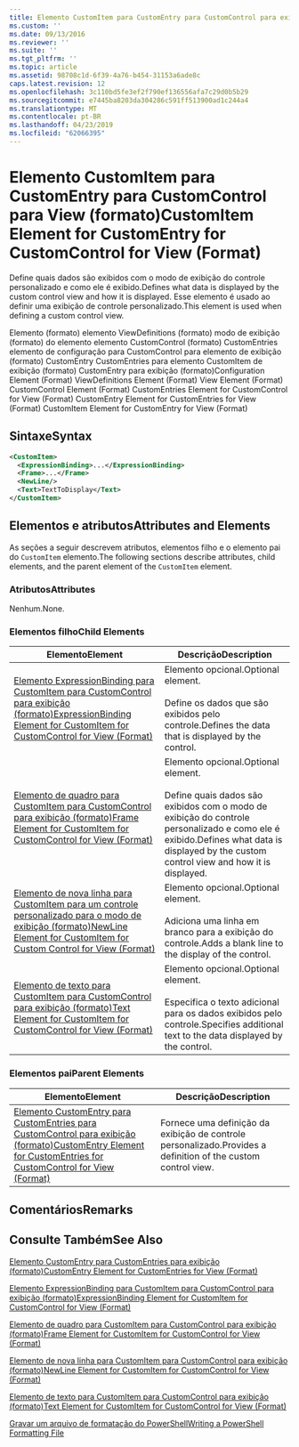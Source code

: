 ```yaml
---
title: Elemento CustomItem para CustomEntry para CustomControl para exibição (formato) | Microsoft Docs
ms.custom: ''
ms.date: 09/13/2016
ms.reviewer: ''
ms.suite: ''
ms.tgt_pltfrm: ''
ms.topic: article
ms.assetid: 98708c1d-6f39-4a76-b454-31153a6ade8c
caps.latest.revision: 12
ms.openlocfilehash: 3c110bd5fe3ef2f790ef136556afa7c29d0b5b29
ms.sourcegitcommit: e7445ba8203da304286c591ff513900ad1c244a4
ms.translationtype: MT
ms.contentlocale: pt-BR
ms.lasthandoff: 04/23/2019
ms.locfileid: "62066395"
---
```

# <a name="customitem-element-for-customentry-for-customcontrol-for-view-format"></a><span data-ttu-id="5acf1-102">Elemento CustomItem para CustomEntry para CustomControl para View (formato)</span><span class="sxs-lookup"><span data-stu-id="5acf1-102">CustomItem Element for CustomEntry for CustomControl for View (Format)</span></span>

<span data-ttu-id="5acf1-103">Define quais dados são exibidos com o modo de exibição do controle personalizado e como ele é exibido.</span><span class="sxs-lookup"><span data-stu-id="5acf1-103">Defines what data is displayed by the custom control view and how it is displayed.</span></span> <span data-ttu-id="5acf1-104">Esse elemento é usado ao definir uma exibição de controle personalizado.</span><span class="sxs-lookup"><span data-stu-id="5acf1-104">This element is used when defining a custom control view.</span></span>

<span data-ttu-id="5acf1-105">Elemento (formato) elemento ViewDefinitions (formato) modo de exibição (formato) do elemento elemento CustomControl (formato) CustomEntries elemento de configuração para CustomControl para elemento de exibição (formato) CustomEntry CustomEntries para elemento CustomItem de exibição (formato) CustomEntry para exibição (formato)</span><span class="sxs-lookup"><span data-stu-id="5acf1-105">Configuration Element (Format) ViewDefinitions Element (Format) View Element (Format) CustomControl Element (Format) CustomEntries Element for CustomControl for View (Format) CustomEntry Element for CustomEntries for View (Format) CustomItem Element for CustomEntry for View (Format)</span></span>

## <a name="syntax"></a><span data-ttu-id="5acf1-106">Sintaxe</span><span class="sxs-lookup"><span data-stu-id="5acf1-106">Syntax</span></span>

```xml
<CustomItem>
  <ExpressionBinding>...</ExpressionBinding>
  <Frame>...</Frame>
  <NewLine/>
  <Text>TextToDisplay</Text>
</CustomItem>
```

## <a name="attributes-and-elements"></a><span data-ttu-id="5acf1-107">Elementos e atributos</span><span class="sxs-lookup"><span data-stu-id="5acf1-107">Attributes and Elements</span></span>

<span data-ttu-id="5acf1-108">As seções a seguir descrevem atributos, elementos filho e o elemento pai do `CustomItem` elemento.</span><span class="sxs-lookup"><span data-stu-id="5acf1-108">The following sections describe attributes, child elements, and the parent element of the `CustomItem` element.</span></span>

### <a name="attributes"></a><span data-ttu-id="5acf1-109">Atributos</span><span class="sxs-lookup"><span data-stu-id="5acf1-109">Attributes</span></span>

<span data-ttu-id="5acf1-110">Nenhum.</span><span class="sxs-lookup"><span data-stu-id="5acf1-110">None.</span></span>

### <a name="child-elements"></a><span data-ttu-id="5acf1-111">Elementos filho</span><span class="sxs-lookup"><span data-stu-id="5acf1-111">Child Elements</span></span>

|<span data-ttu-id="5acf1-112">Elemento</span><span class="sxs-lookup"><span data-stu-id="5acf1-112">Element</span></span>|<span data-ttu-id="5acf1-113">Descrição</span><span class="sxs-lookup"><span data-stu-id="5acf1-113">Description</span></span>|
|-------------|-----------------|
|[<span data-ttu-id="5acf1-114">Elemento ExpressionBinding para CustomItem para CustomControl para exibição (formato)</span><span class="sxs-lookup"><span data-stu-id="5acf1-114">ExpressionBinding Element for CustomItem for CustomControl for View (Format)</span></span>](./expressionbinding-element-for-customitem-for-customcontrol-for-view-format.md)|<span data-ttu-id="5acf1-115">Elemento opcional.</span><span class="sxs-lookup"><span data-stu-id="5acf1-115">Optional element.</span></span><br /><br /> <span data-ttu-id="5acf1-116">Define os dados que são exibidos pelo controle.</span><span class="sxs-lookup"><span data-stu-id="5acf1-116">Defines the data that is displayed by the control.</span></span>|
|[<span data-ttu-id="5acf1-117">Elemento de quadro para CustomItem para CustomControl para exibição (formato)</span><span class="sxs-lookup"><span data-stu-id="5acf1-117">Frame Element for CustomItem for CustomControl for View (Format)</span></span>](./frame-element-for-customitem-for-customcontrol-for-view-format.md)|<span data-ttu-id="5acf1-118">Elemento opcional.</span><span class="sxs-lookup"><span data-stu-id="5acf1-118">Optional element.</span></span><br /><br /> <span data-ttu-id="5acf1-119">Define quais dados são exibidos com o modo de exibição do controle personalizado e como ele é exibido.</span><span class="sxs-lookup"><span data-stu-id="5acf1-119">Defines what data is displayed by the custom control view and how it is displayed.</span></span>|
|[<span data-ttu-id="5acf1-120">Elemento de nova linha para CustomItem para um controle personalizado para o modo de exibição (formato)</span><span class="sxs-lookup"><span data-stu-id="5acf1-120">NewLine Element for CustomItem for Custom Control for View (Format)</span></span>](./newline-element-for-customitem-for-customcontrol-for-view-format.md)|<span data-ttu-id="5acf1-121">Elemento opcional.</span><span class="sxs-lookup"><span data-stu-id="5acf1-121">Optional element.</span></span><br /><br /> <span data-ttu-id="5acf1-122">Adiciona uma linha em branco para a exibição do controle.</span><span class="sxs-lookup"><span data-stu-id="5acf1-122">Adds a blank line to the display of the control.</span></span>|
|[<span data-ttu-id="5acf1-123">Elemento de texto para CustomItem para CustomControl para exibição (formato)</span><span class="sxs-lookup"><span data-stu-id="5acf1-123">Text Element for CustomItem for CustomControl for View (Format)</span></span>](./text-element-for-customitem-for-customview-for-view-format.md)|<span data-ttu-id="5acf1-124">Elemento opcional.</span><span class="sxs-lookup"><span data-stu-id="5acf1-124">Optional element.</span></span><br /><br /> <span data-ttu-id="5acf1-125">Especifica o texto adicional para os dados exibidos pelo controle.</span><span class="sxs-lookup"><span data-stu-id="5acf1-125">Specifies additional text to the data displayed by the control.</span></span>|

### <a name="parent-elements"></a><span data-ttu-id="5acf1-126">Elementos pai</span><span class="sxs-lookup"><span data-stu-id="5acf1-126">Parent Elements</span></span>

|<span data-ttu-id="5acf1-127">Elemento</span><span class="sxs-lookup"><span data-stu-id="5acf1-127">Element</span></span>|<span data-ttu-id="5acf1-128">Descrição</span><span class="sxs-lookup"><span data-stu-id="5acf1-128">Description</span></span>|
|-------------|-----------------|
|[<span data-ttu-id="5acf1-129">Elemento CustomEntry para CustomEntries para CustomControl para exibição (formato)</span><span class="sxs-lookup"><span data-stu-id="5acf1-129">CustomEntry Element for CustomEntries for CustomControl for View (Format)</span></span>](./customentry-element-for-customentries-for-customcontrol-for-view-format.md)|<span data-ttu-id="5acf1-130">Fornece uma definição da exibição de controle personalizado.</span><span class="sxs-lookup"><span data-stu-id="5acf1-130">Provides a definition of the custom control view.</span></span>|

## <a name="remarks"></a><span data-ttu-id="5acf1-131">Comentários</span><span class="sxs-lookup"><span data-stu-id="5acf1-131">Remarks</span></span>

## <a name="see-also"></a><span data-ttu-id="5acf1-132">Consulte Também</span><span class="sxs-lookup"><span data-stu-id="5acf1-132">See Also</span></span>

[<span data-ttu-id="5acf1-133">Elemento CustomEntry para CustomEntries para exibição (formato)</span><span class="sxs-lookup"><span data-stu-id="5acf1-133">CustomEntry Element for CustomEntries for View (Format)</span></span>](./customentry-element-for-customentries-for-customcontrol-for-view-format.md)

[<span data-ttu-id="5acf1-134">Elemento ExpressionBinding para CustomItem para CustomControl para exibição (formato)</span><span class="sxs-lookup"><span data-stu-id="5acf1-134">ExpressionBinding Element for CustomItem for CustomControl for View (Format)</span></span>](./expressionbinding-element-for-customitem-for-customcontrol-for-view-format.md)

[<span data-ttu-id="5acf1-135">Elemento de quadro para CustomItem para CustomControl para exibição (formato)</span><span class="sxs-lookup"><span data-stu-id="5acf1-135">Frame Element for CustomItem for CustomControl for View (Format)</span></span>](./frame-element-for-customitem-for-customcontrol-for-view-format.md)

[<span data-ttu-id="5acf1-136">Elemento de nova linha para CustomItem para CustomControl para exibição (formato)</span><span class="sxs-lookup"><span data-stu-id="5acf1-136">NewLine Element for CustomItem for CustomControl for View (Format)</span></span>](./newline-element-for-customitem-for-customcontrol-for-view-format.md)

[<span data-ttu-id="5acf1-137">Elemento de texto para CustomItem para CustomControl para exibição (formato)</span><span class="sxs-lookup"><span data-stu-id="5acf1-137">Text Element for CustomItem for CustomControl for View (Format)</span></span>](./text-element-for-customitem-for-customview-for-view-format.md)

[<span data-ttu-id="5acf1-138">Gravar um arquivo de formatação do PowerShell</span><span class="sxs-lookup"><span data-stu-id="5acf1-138">Writing a PowerShell Formatting File</span></span>](./writing-a-powershell-formatting-file.md)
